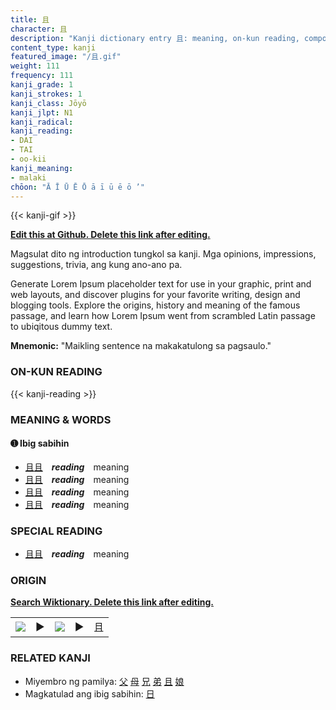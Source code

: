 ```yaml
---
title: 且
character: 且
description: "Kanji dictionary entry 且: meaning, on-kun reading, compounds, origin, related kanji"
content_type: kanji
featured_image: "/且.gif"
weight: 111
frequency: 111
kanji_grade: 1
kanji_strokes: 1
kanji_class: Jōyō
kanji_jlpt: N1
kanji_radical: 
kanji_reading: 
- DAI
- TAI
- oo-kii
kanji_meaning:
- malaki
chōon: "Ā Ī Ū Ē Ō ā ī ū ē ō ’"
---
```

[//]: # (Don't edit the line below. Kanji animated GIF code is automatically generated.)
{{< kanji-gif >}}

[//]: # (Edit below this line.)

**[Edit this at Github. Delete this link after editing.](https://github.com/tim0g/tim/tree/main/content/kanji/且/index.md)**

Magsulat dito ng introduction tungkol sa kanji. Mga opinions, impressions, suggestions, trivia, ang kung ano-ano pa.

Generate Lorem Ipsum placeholder text for use in your graphic, print and web layouts, and discover plugins for your favorite writing, design and blogging tools. Explore the origins, history and meaning of the famous passage, and learn how Lorem Ipsum went from scrambled Latin passage to ubiqitous dummy text.
 
**Mnemonic:** "Maikling sentence na makakatulong sa pagsaulo."

### ON-KUN READING

[//]: # (Don't edit the line below. ON-KUN READING code is automatically generated.)
{{< kanji-reading >}}

### MEANING & WORDS

#### ➊ **Ibig sabihin**
  - [且](../且)[且](../且)　***reading***　meaning
  - [且](../且)[且](../且)　***reading***　meaning
  - [且](../且)[且](../且)　***reading***　meaning
  - [且](../且)[且](../且)　***reading***　meaning

### SPECIAL READING
  - [且](../且)[且](../且)　***reading***　meaning

### ORIGIN

**[Search Wiktionary. Delete this link after editing.](https://wiktionary.org/wiki/且)**
<table class="kanji-table"><tr><td>
<img src="60px-且-bronze.svg.png">
</td><td>▶</td><td>
<img src="60px-且-oracle.svg.png">
</td><td>▶</td>
<td class="kanji-origin">且</td>
</tr></table>

### RELATED KANJI
- Miyembro ng pamilya: [父](../父) [母](../母) [兄](../兄) [弟](../弟) [且](../且) [娘](../娘)
- Magkatulad ang ibig sabihin: [日](../日)

